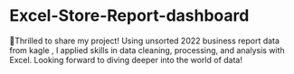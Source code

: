 # Excel-Store-Report-dashboard
🚀Thrilled to share my project! Using unsorted 2022 business report data from kagle , I applied skills in data cleaning, processing, and analysis with Excel. Looking forward to diving deeper into the world of data!
